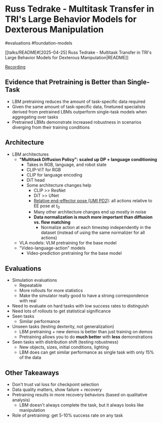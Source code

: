 # Russ Tedrake - Multitask Transfer in TRI's Large Behavior Models for Dexterous Manipulation

#evaluations
#foundation-models

[[talks/README#[2025-04-25] Russ Tedrake - Multitask Transfer in TRI's Large Behavior Models for Dexterous Manipulation|README]]

[Recording](https://www.youtube.com/watch?v=TN1M6vg4CsQ)

## Evidence that Pretraining is Better than Single-Task

- LBM pretraining reduces the amount of task-specific data required
- Given the same amount of task-specific data, finetuned specialists derived from pretrained LBMs outperform single-task models when aggregating over tasks
- Pretrained LBMs demonstrate increased robustness in scenarios diverging from their training conditions

## Architecture

- LBM architectures
	- **"Multitask Diffusion Policy": scaled up DP + language conditioning**
		- Takes in RGB, language, and robot state
		- CLIP-ViT for RGB
		- CLIP for language encoding
		- DiT head
		- Some architecture changes help
			- CLIP >> ResNet
			- DiT >> UNet
			- [Relative end-effector pose (UMI PD2)](https://arxiv.org/pdf/2402.10329): all actions relative to EE pose at $t_0$
			- Many other architecture changes end up mostly in noise
			- **Data normalization is much more important than diffusion vs. flow matching**
				- Normalize action at each timestep independently in the dataset (instead of using the same normalizer for all actions)
	- VLA models: VLM pretraining for the base model
	- "Video-language-action" models
		- Video-prediction pretraining for the base model

## Evaluations

- Simulation evaluations
	- Repeatable
	- More rollouts for more statistics
	- Make the simulator really good to have a strong correspondence with real
- Need to evaluate on hard tasks with low success rates to distinguish
- Need lots of rollouts to get statistical significance
- Seen tasks
	- Similar performance
- Unseen tasks (testing dexterity, not generalization)
	- LBM pretraining + new demos is better than just training on demos
	- Pretraining allows you to do **much better** with **less** demonstrations
- Seen tasks with distribution shift (testing robustness)
	- New objects, sizes, initial conditions, lighting
	- LBM does can get similar performance as single task with only 15% of the data

## Other Takeaways

- Don't trust val loss for checkpoint selection
- Data quality matters, show failure + recovery
- Pretraining results in more recovery behaviors (based on qualitative analysis)
	- LBM doesn't always complete the task, but it always looks like manipulation
- Role of pretraining: get 5-10% success rate on any task
